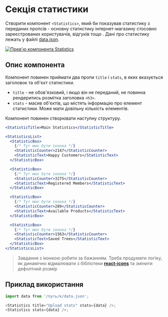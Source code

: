 # Секція статистики

Створити компонент `<Statistics>`, який би показував статистику з переданих
пропсів - основну статистику інтернет-магазину стосовно зареєстрованих
користувачів, відгуків тощо . Дані про статистику лежать у файлі
[data.json](./src/data/data.json).

[![Прев'ю компонента Statistics](https://i.gyazo.com/a75d617620bdb0805e19d5a394699dea.png)](https://gyazo.com/a75d617620bdb0805e19d5a394699dea)

## Опис компонента

Компонент повинен приймати два пропи `title` і `stats`, в яких вказується
заголовок та об'єкт статистики.

- `title` - не обов'язковий, і якщо він не переданий, не повинна рендеритись
  розмітка заголовка `<h3>`.
- `stats` - масив об'єктів, що містять інформацію про елемент статистики. Може
  мати довільну кількість елементів.

Компонент повинен створювати наступну структуру.

```jsx
<StatisticTitle>Main Statistics</StatisticTitle>

<StatisticsList>
  <StatisticBox>
    {/* Тут має бути іконка */}
    <StatisticCounter>2147</StatisticCounter>
    <StatisticText>Happy Customers</StatisticText>
  </StatisticBox>

  <StatisticBox>
    {/* Тут має бути іконка */}
    <StatisticCounter>3275</StatisticCounter>
    <StatisticText>Registered Members</StatisticText>
  </StatisticBox>

  <StatisticBox>
    {/* Тут має бути іконка */}
    <StatisticCounter>289</StatisticCounter>
    <StatisticText>Available Products</StatisticText>
  </StatisticBox>

  <StatisticBox>
    {/* Тут має бути іконка */}
    <StatisticCounter>1563</StatisticCounter>
    <StatisticText>Saved Trees</StatisticText>
  </StatisticBox>
</StatisticsList>
```

> Завдання з іконкою робити за бажанням. Треба продумати логіку, як динамічно
> відмалювати з бібліотеки
> [**react-icons**](https://github.com/react-icons/react-icons) та змінити
> дефолтний розмір

## Приклад використання

```js
import data from '/путь/к/data.json';

<Statistics title="Upload stats" stats={data} />;
<Statistics stats={data} />;
```
